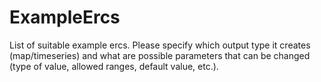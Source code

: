 # ExampleErcs
List of suitable example ercs. Please specify which output type it creates (map/timeseries) and what are possible parameters that can be changed (type of value, allowed ranges, default value, etc.).
